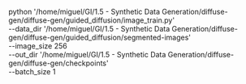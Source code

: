 python '/home/miguel/GI/1.5 - Synthetic Data Generation/diffuse-gen/diffuse-gen/guided_diffusion/image_train.py' \
    --data_dir '/home/miguel/GI/1.5 - Synthetic Data Generation/diffuse-gen/diffuse-gen/guided_diffusion/segmented-images' \
    --image_size 256 \
    --out_dir '/home/miguel/GI/1.5 - Synthetic Data Generation/diffuse-gen/diffuse-gen/checkpoints' \
    --batch_size 1